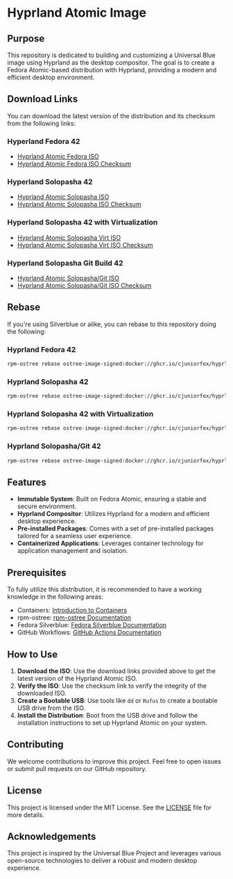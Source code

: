# Hyprland Atomic Image

## Purpose

This repository is dedicated to building and customizing a Universal Blue image using Hyprland as the desktop compositor. The goal is to create a Fedora Atomic-based distribution with Hyprland, providing a modern and efficient desktop environment.

## Download Links

You can download the latest version of the distribution and its checksum from the following links:

### Hyperland Fedora 42

- [Hyprland Atomic Fedora ISO](https://isos.juniorfox.net/hyprland-atomic-fedora-x86_64-42.iso)
- [Hyprland Atomic Fedora ISO Checksum](https://isos.juniorfox.net/hyprland-atomic-fedora-x86_64-42.iso-CHECKSUM)

### Hyperland Solopasha 42

- [Hyprland Atomic Solopasha ISO](https://isos.juniorfox.net/hyprland-atomic-solopasha-x86_64-42.iso)
- [Hyprland Atomic Solopasha ISO Checksum](https://isos.juniorfox.net/hyprland-atomic-solopasha-x86_64-42.iso-CHECKSUM)

### Hyperland Solopasha 42 with Virtualization

- [Hyprland Atomic Solopasha Virt ISO](https://isos.juniorfox.net/hyprland-atomic-solopasha-virt-x86_64-42.iso)
- [Hyprland Atomic Solopasha Virt ISO Checksum](https://isos.juniorfox.net/hyprland-atomic-solopasha-virt-x86_64-42.iso-CHECKSUM)

### Hyperland Solopasha Git Build 42

- [Hyprland Atomic Solopasha/Git ISO](https://isos.juniorfox.net/hyprland-atomic-git-x86_64-42.iso)
- [Hyprland Atomic Solopasha/Git ISO Checksum](https://isos.juniorfox.net/hyprland-atomic-git-x86_64-42.iso-CHECKSUM)

## Rebase

If you're using Silverblue or alike, you can rebase to this repository doing the following:

### Hyprland Fedora 42

```sh
rpm-ostree rebase ostree-image-signed:docker://ghcr.io/cjuniorfox/hyprland-atomic-fedora:42
```

### Hyprland Solopasha 42

```sh
rpm-ostree rebase ostree-image-signed:docker://ghcr.io/cjuniorfox/hyprland-atomic-solopasha:42
```

### Hyprland Solopasha 42 with Virtualization

```sh
rpm-ostree rebase ostree-image-signed:docker://ghcr.io/cjuniorfox/hyprland-atomic-solopasha-virt:42
```

### Hyprland Solopasha/Git 42

```sh
rpm-ostree rebase ostree-image-signed:docker://ghcr.io/cjuniorfox/hyprland-atomic-git:42
```

## Features

- **Immutable System**: Built on Fedora Atomic, ensuring a stable and secure environment.
- **Hyprland Compositor**: Utilizes Hyprland for a modern and efficient desktop experience.
- **Pre-installed Packages**: Comes with a set of pre-installed packages tailored for a seamless user experience.
- **Containerized Applications**: Leverages container technology for application management and isolation.

## Prerequisites

To fully utilize this distribution, it is recommended to have a working knowledge in the following areas:

- Containers: [Introduction to Containers](https://www.youtube.com/watch?v=SnSH8Ht3MIc)
- rpm-ostree: [rpm-ostree Documentation](https://coreos.github.io/rpm-ostree/container/)
- Fedora Silverblue: [Fedora Silverblue Documentation](https://docs.fedoraproject.org/en-US/fedora-silverblue/)
- GitHub Workflows: [GitHub Actions Documentation](https://docs.github.com/en/actions/using-workflows)

## How to Use

1. **Download the ISO**: Use the download links provided above to get the latest version of the Hyprland Atomic ISO.
2. **Verify the ISO**: Use the checksum link to verify the integrity of the downloaded ISO.
3. **Create a Bootable USB**: Use tools like `dd` or `Rufus` to create a bootable USB drive from the ISO.
4. **Install the Distribution**: Boot from the USB drive and follow the installation instructions to set up Hyprland Atomic on your system.

## Contributing

We welcome contributions to improve this project. Feel free to open issues or submit pull requests on our GitHub repository.

## License

This project is licensed under the MIT License. See the [LICENSE](LICENSE) file for more details.

## Acknowledgements

This project is inspired by the Universal Blue Project and leverages various open-source technologies to deliver a robust and modern desktop experience.
